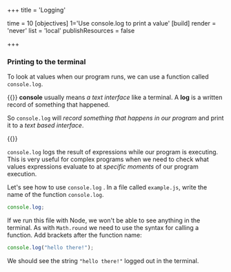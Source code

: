 +++
title = 'Logging'

time = 10
[objectives]
    1='Use console.log to print a value'
[build]
  render = 'never'
  list = 'local'
  publishResources = false

+++

### Printing to the terminal

To look at values when our program runs, we can use a function called `console.log`.

{{<note type="tip" title="console.log">}}
**console** usually means _a text interface_ like a terminal. A **log** is a written record of something that happened.

So `console.log` will _record something that happens in our program_ and print it to a _text based interface_.

{{</note>}}

`console.log` logs the result of expressions while our program is executing.
This is very useful for complex programs when we need to check what values expressions evaluate to at _specific moments_ of our program execution.

Let's see how to use `console.log` . In a file called `example.js`, write the name of the function `console.log`.

```js title="example.js"
console.log;
```

If we run this file with Node, we won't be able to see anything in the terminal. As with `Math.round` we need to use the syntax for calling a function. Add brackets after the function name:

```js title="example.js"
console.log("hello there!");
```

We should see the string `"hello there!"` logged out in the terminal.
